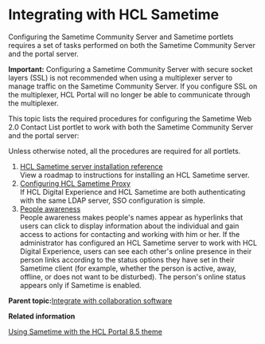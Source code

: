 # Integrating with HCL Sametime

Configuring the Sametime Community Server and Sametime portlets requires a set of tasks performed on both the Sametime Community Server and the portal server.

**Important:** Configuring a Sametime Community Server with secure socket layers \(SSL\) is not recommended when using a multiplexer server to manage traffic on the Sametime Community Server. If you configure SSL on the multiplexer, HCL Portal will no longer be able to communicate through the multiplexer.

This topic lists the required procedures for configuring the Sametime Web 2.0 Contact List portlet to work with both the Sametime Community Server and the portal server:

Unless otherwise noted, all the procedures are required for all portlets.

1.  [HCL Sametime server installation reference](../collab/i_domi_r_sv_st_install.md)  
View a roadmap to instructions for installing an HCL Sametime server.
2.  [Configuring HCL Sametime Proxy](../collab/cfg_st_single_ldap.md)  
If HCL Digital Experience and HCL Sametime are both authenticating with the same LDAP server, SSO configuration is simple.
3.  [People awareness](../collab/i_coll_c_people_aw.md)  
People awareness makes people's names appear as hyperlinks that users can click to display information about the individual and gain access to actions for contacting and working with him or her. If the administrator has configured an HCL Sametime server to work with HCL Digital Experience, users can see each other's online presence in their person links according to the status options they have set in their Sametime client \(for example, whether the person is active, away, offline, or does not want to be disturbed\). The person's online status appears only if Sametime is enabled.

**Parent topic:**[Integrate with collaboration software](../collab/cfg_collab_intro.md)

**Related information**  


[Using Sametime with the HCL Portal 8.5 theme](../dev-theme/themeopt_cust_sametime.md)


